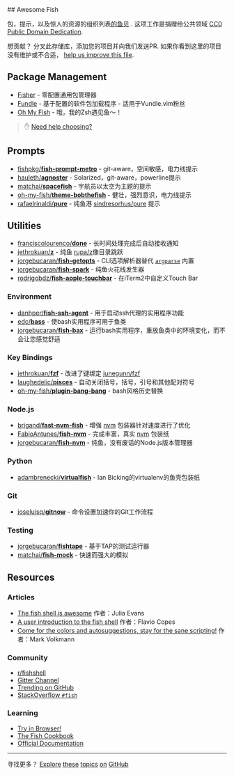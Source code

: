 <div class="github-widget" data-repo="jorgebucaran/awesome-fish"></div>
## Awesome Fish

 包，提示，以及惊人的资源的组织列表<a href="https://fishshell.com" title="友好的互动外壳">的鱼贝</a> .  这项工作是捐赠给公共领域 [CC0 Public Domain Dedication](https://creativecommons.org/publicdomain/zero/1.0/).

 想贡献？  分叉此存储库，添加您的项目并向我们发送PR.  如果你看到这里的项目没有维护或不合适， [help us improve this file](https://github.com/jorgebucaran/awesome-fish/fork).



## Package Management

- [Fisher](https://github.com/jorgebucaran/fisher) - 零配置通用包管理器
- [Fundle](https://github.com/danhper/fundle) - 基于配置的软件包加载程序 - 适用于Vundle.vim粉丝
- [Oh My Fish](https://github.com/oh-my-fish/oh-my-fish) - 哦，我的Zsh遇见鱼〜！

> ✋ [Need help choosing?](https://github.com/jorgebucaran/fisher/issues/481)

## Prompts

- [fishpkg/**fish-prompt-metro**](https://github.com/fishpkg/fish-prompt-metro) -  git-aware，空间敏感，电力线提示
- [hauleth/**agnoster**](https://github.com/hauleth/agnoster) -  Solarized，git-aware，powerline提示
- [matchai/**spacefish**](https://github.com/matchai/spacefish) - 宇航员以太空为主题的提示
- [oh-my-fish/**theme-bobthefish**](https://github.com/oh-my-fish/theme-bobthefish) - 健壮，强烈意识，电力线提示
- [rafaelrinaldi/**pure**](https://github.com/rafaelrinaldi/pure) - 纯鱼港 [sindresorhus/pure](https://github.com/sindresorhus/pure) 提示

## Utilities

- [franciscolourenco/**done**](https://github.com/franciscolourenco/done) - 长时间处理完成后自动接收通知
- [jethrokuan/**z**](https://github.com/jethrokuan/z) - 纯鱼 [rupa/z](https://github.com/rupa/z)像目录跳跃
- [jorgebucaran/**fish-getopts**](https://github.com/jorgebucaran/fish-getopts) -  CLI选项解析器替代 [`argparse`](https://fishshell.com/docs/current/commands.html#argparse) 内置
- [jorgebucaran/**fish-spark**](https://github.com/jorgebucaran/fish-spark) - 纯鱼火花线发生器
- [rodrigobdz/**fish-apple-touchbar**](https://github.com/rodrigobdz/fish-apple-touchbar) - 在iTerm2中自定义Touch Bar

### Environment

- [danhper/**fish-ssh-agent**](https://github.com/danhper/fish-ssh-agent) - 用于启动ssh代理的实用程序功能
- [edc/**bass**](https://github.com/edc/bass) - 使bash实用程序可用于鱼类
- [jorgebucaran/**fish-bax**](https://github.com/jorgebucaran/fish-bax) - 运行bash实用程序，重放鱼类中的环境变化，而不会让您感觉舒适

### Key Bindings

- [jethrokuan/**fzf**](https://github.com/jethrokuan/fzf) - 改进了键绑定 [junegunn/fzf](https://github.com/junegunn/fzf)
- [laughedelic/**pisces**](https://github.com/laughedelic/pisces) - 自动关闭括号，括号，引号和其他配对符号
- [oh-my-fish/**plugin-bang-bang**](https://github.com/oh-my-fish/plugin-bang-bang) -  bash风格历史替换

### Node.js

- [brigand/**fast-nvm-fish**](https://github.com/brigand/fast-nvm-fish) - 增强 [nvm](https://github.com/creationix/nvm) 包装器针对速度进行了优化
- [FabioAntunes/**fish-nvm**](https://github.com/FabioAntunes/fish-nvm) - 完成丰富，真实 [nvm](https://github.com/creationix/nvm) 包装纸
- [jorgebucaran/**fish-nvm**](https://github.com/jorgebucaran/fish-nvm) - 纯鱼，没有废话的Node.js版本管理器

### Python

- [adambrenecki/**virtualfish**](https://github.com/adambrenecki/virtualfish) -  Ian Bicking的virtualenv的鱼壳包装纸

### Git

- [joseluisq/**gitnow**](https://github.com/joseluisq/gitnow) - 命令设置加速你的Git工作流程

### Testing

- [jorgebucaran/**fishtape**](https://github.com/jorgebucaran/fishtape) - 基于TAP的测试运行器 
- [matchai/**fish-mock**](https://github.com/matchai/fish-mock) - 快速而强大的模拟

## Resources

### Articles

- [The fish shell is awesome](https://jvns.ca/blog/2017/04/23/the-fish-shell-is-awesome/) 作者：Julia Evans
- [A user introduction to the fish shell](https://flaviocopes.com/fish-shell) 作者：Flavio Copes
- [Come for the colors and autosuggestions, stay for the sane scripting!](https://mvolkmann.github.io/fish-article) 作者：Mark Volkmann

### Community

- [r/fishshell](https://www.reddit.com/r/fishshell)
- [Gitter Channel](https://gitter.im/fish-shell/fish-shell)
- [Trending on GitHub](https://github.com/trending/shell)
- [StackOverflow `#fish`](https://stackoverflow.com/questions/tagged/fish)

### Learning

- [Try in Browser!](https://rootnroll.com/d/fish-shell)
- [The Fish Cookbook](https://github.com/jorgebucaran/fish-cookbook)
- [Official Documentation](https://fishshell.com/docs/current/index.html)

---

 寻找更多？ [Explore](https://github.com/topics/fish-shell) [these](https://github.com/topics/fish-packages) [topics](https://github.com/topics/fisher) [on](https://github.com/topics/oh-my-fish) [GitHub](https://github.com/topics/fish-prompt)
